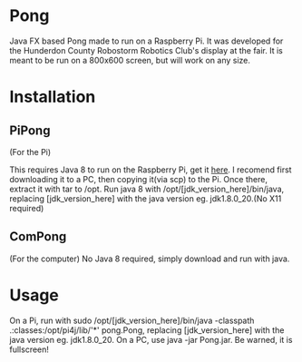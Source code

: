 Pong
====

Java FX based Pong made to run on a Raspberry Pi. It was developed for the Hunderdon County Robostorm Robotics Club's display at the fair. It is meant to be run on a 800x600 screen, but will work on any size.

Installation
====

PiPong
----
(For the Pi)

This requires Java 8 to run on the Raspberry Pi, get it <a href="http://www.oracle.com/technetwork/java/embedded/downloads/javame/java-embedded-java-me-download-359231.html">here</a>. I recomend first downloading it to a PC, then copying it(via scp) to the Pi. Once there, extract it with tar to /opt. Run java 8 with /opt/[jdk_version_here]/bin/java, replacing [jdk_version_here] with the java version eg. jdk1.8.0_20.(No X11 required)


ComPong
----
(For the computer)
No Java 8 required, simply download and run with java.

Usage
====

On a Pi, run with sudo /opt/[jdk_version_here]/bin/java -classpath .:classes:/opt/pi4j/lib/'*' pong.Pong, replacing [jdk_version_here] with the java version eg. jdk1.8.0_20. On a PC, use java -jar Pong.jar. Be warned, it is fullscreen!
